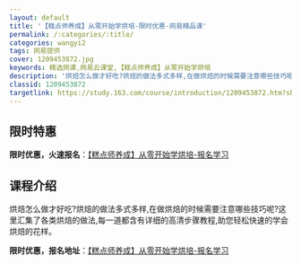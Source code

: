 ```yaml
---
layout: default
title: '【糕点师养成】从零开始学烘培-限时优惠-网易精品课'
permalink: /:categories/:title/
categories: wangyi2
tags: 网易提供
cover: 1209453872.jpg
keywords: 精选网课,网易云课堂,【糕点师养成】从零开始学烘培
description: '烘焙怎么做才好吃?烘焙的做法多式多样,在做烘焙的时候需要注意哪些技巧呢?这里汇集了各类烘焙的做法,每一道都含有详细的高清'
classid: 1209453872
targetlink: https://study.163.com/course/introduction/1209453872.htm?share=1&shareId=1025206652&utm_campaign=share&utm_medium=iphoneShare&utm_source=&utm_u=1025206652
---
```


## 限时特惠

**限时优惠，火速报名**：[【糕点师养成】从零开始学烘培-报名学习](https://study.163.com/course/introduction/1209453872.htm?share=1&shareId=1025206652&utm_campaign=share&utm_medium=iphoneShare&utm_source=&utm_u=1025206652)

## 课程介绍

烘焙怎么做才好吃?烘焙的做法多式多样,在做烘焙的时候需要注意哪些技巧呢?这里汇集了各类烘焙的做法,每一道都含有详细的高清步骤教程,助您轻松快速的学会烘焙的花样。

**限时优惠，报名地址**：[【糕点师养成】从零开始学烘培-报名学习](https://study.163.com/course/introduction/1209453872.htm?share=1&shareId=1025206652&utm_campaign=share&utm_medium=iphoneShare&utm_source=&utm_u=1025206652)

